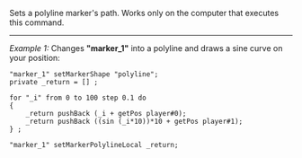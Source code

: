 Sets a polyline marker's path. Works only on the computer that executes this command.


---
*Example 1:*
Changes **"marker_1"** into a polyline and draws a sine curve on your position:

```sqf
"marker_1" setMarkerShape "polyline";
private _return = [] ;

for "_i" from 0 to 100 step 0.1 do
{
	_return pushBack (_i + getPos player#0);
	_return pushBack ((sin (_i*10))*10 + getPos player#1);
} ;

"marker_1" setMarkerPolylineLocal _return;
```